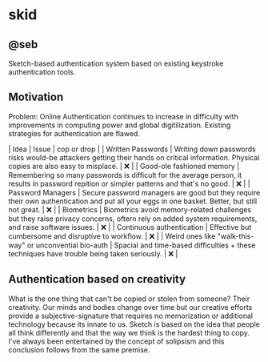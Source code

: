 # skid
## @seb

Sketch-based authentication system based on existing keystroke authentication tools.

## Motivation

Problem: Online Authentication continues to increase in difficulty with improvements in computing power and global digitilization. Existing strategies for authentication are flawed.

| Idea | Issue | cop or drop |
| Written Passwords | Writing down passwords risks would-be attackers getting their hands on critical information. Physical copies are also easy to misplace. | ❌ |
| Good-ole fashioned memory | Remembering so many passwords is difficult for the average person, it results in password repition or simpler patterns and that's no good. | ❌ |
| Password Managers | Secure password managers are good but they require their own authentication and put all your eggs in one basket. Better, but still not great. | ❌ |
| Biometrics | Biometrics avoid memory-related challenges but they raise privacy concerns, oftern rely on added system requirements, and raise software issues. | ❌ |
| Continuous authentication | Effective but cumbersome and disruptive to workflow. | ❌ |
| Weird ones like "walk-this-way" or unconvential bio-auth | Spacial and time-based difficulties + these techniques have trouble being taken seriously. | ❌ |

## Authentication based on creativity

What is the one thing that can't be copied or stolen from someone? Their creativity. Our minds and bodies change over time but our creative efforts provide a subjective-signature that requires no memorization or additional technology because its innate to us. Sketch is based on the idea that people all think differently and that the way we think is the hardest thing to copy. I've always been entertained by the concept of solipsism and this conclusion follows from the same premise.

